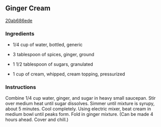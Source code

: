 ## Ginger Cream

[20ab686ede](http://www.epicurious.com/recipes/food/views/ginger-cream-105703)

### Ingredients

 - 1/4 cup of water, bottled, generic

 - 3 tablespoon of spices, ginger, ground

 - 1 1/2 tablespoon of sugars, granulated

 - 1 cup of cream, whipped, cream topping, pressurized

### Instructions

Combine 1/4 cup water, ginger, and sugar in heavy small saucepan. Stir over medium heat until sugar dissolves. Simmer until mixture is syrupy, about 5 minutes. Cool completely. Using electric mixer, beat cream in medium bowl until peaks form. Fold in ginger mixture. (Can be made 4 hours ahead. Cover and chill.)